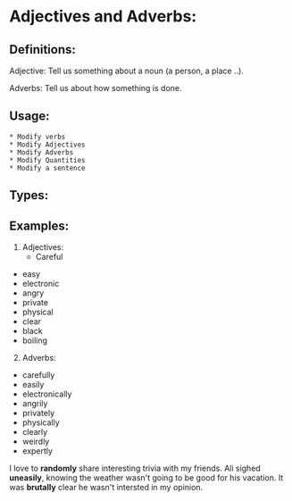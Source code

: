 # Adjectives and Adverbs:

## Definitions:

Adjective: Tell us something about a noun (a person, a place ..).

Adverbs: Tell us about how something is done.


## Usage:

    * Modify verbs
    * Modify Adjectives
    * Modify Adverbs
    * Modify Quantities
    * Modify a sentence

## Types:


## Examples:

1. Adjectives:
      * Careful
* easy
* electronic
* angry
* private
* physical
* clear
* black
* boiling
2. Adverbs:
* carefully
* easily
* electronically
* angrily
* privately
* physically
* clearly
* weirdly
* expertly

I love to **randomly** share interesting trivia with my friends.
Ali sighed **uneasily**, knowing the weather wasn't going to be good for his vacation.
It was **brutally** clear he wasn't intersted in my opinion.


